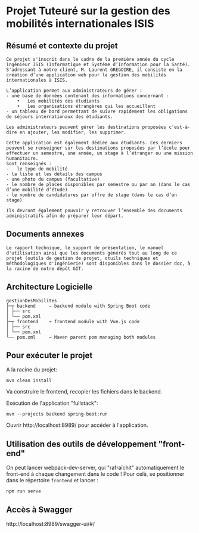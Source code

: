 # Projet Tuteuré sur la gestion des mobilités internationales ISIS

## Résumé et contexte du projet
```
Ce projet s'inscrit dans le cadre de la première année du cycle ingénieur ISIS (Informatique et Système d’Information pour la Santé). 
S'adressant à notre client, M. Laurent GREGOIRE, il consiste en la création d’une application web pour la gestion des mobilités internationales à ISIS. 

L’application permet aux administrateurs de gérer : 
- une base de données contenant des informations concernant : 
    •	Les mobilités des étudiants
    •	Les organisations étrangères qui les accueillent
- un tableau de bord permettant de suivre rapidement les obligations de séjours internationaux des étudiants.

Les administrateurs peuvent gérer les destinations proposées c'est-à-dire en ajouter, les modifier, les supprimer.

Cette application est également dédiée aux étudiants. Ces derniers peuvent se renseigner sur les destinations proposées par l’école pour effectuer un semestre, une année, un stage à l’étranger ou une mission humanitaire. 
Sont renseignés :
-	le type de mobilité
- la liste et les détails des campus
- une photo du campus (facultative)
- le nombre de places disponibles par semestre ou par an (dans le cas d’une mobilité d’étude)
- le nombre de candidatures par offre de stage (dans le cas d’un stage)

Ils devront également pouvoir y retrouver l’ensemble des documents administratifs afin de préparer leur départ. 

```

## Documents annexes

```
Le rapport technique, le support de présentation, le manuel d'utilisation ainsi que les documents générés tout au long de ce projet (outils de gestion de projet, otuils techniques et méthodologiques d'ingénierie) sont disponibles dans le dossier doc, à la racine de notre dépôt GIT.
```
## Architecture Logicielle

```
gestionDesMobilites
├─┬ backend     → backend module with Spring Boot code
│ ├── src
│ └── pom.xml
├─┬ frontend    → frontend module with Vue.js code
│ ├── src
│ └── pom.xml
└── pom.xml     → Maven parent pom managing both modules
```

## Pour exécuter le projet

A la racine du projet: 

```
mvn clean install
```
Va construire le frontend, recopier les fichiers dans le backend.

Exécution de l'application "fullstack":

```
mvn --projects backend spring-boot:run
```

Ouvrir http://localhost:8989/ pour accéder à l'application.

## Utilisation des outils de développement "front-end"

On peut lancer webpack-dev-server, qui "rafraîchit" automatiquement le front-end à chaque changement dans le code ! Pour celà, se positionner dans le répertoire `frontend` et lancer :

```
npm run serve
```

## Accès à Swagger

http://localhost:8989/swagger-ui/#/ 
